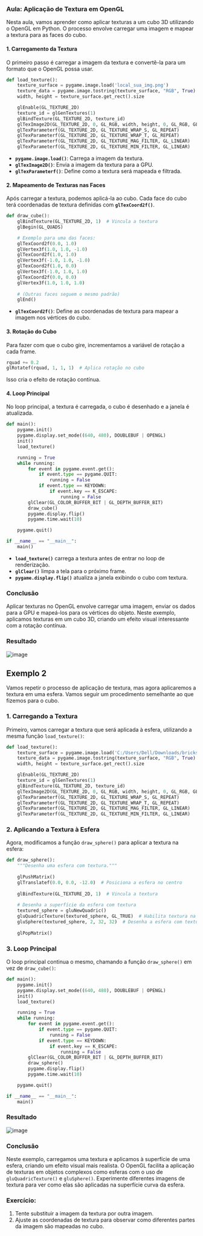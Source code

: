 ### Aula: Aplicação de Textura em OpenGL

Nesta aula, vamos aprender como aplicar texturas a um cubo 3D utilizando o OpenGL em Python. O processo envolve carregar uma imagem e mapear a textura para as faces do cubo.

#### 1. Carregamento da Textura
O primeiro passo é carregar a imagem da textura e convertê-la para um formato que o OpenGL possa usar.

```python
def load_texture():
    texture_surface = pygame.image.load('local_sua_img.png')
    texture_data = pygame.image.tostring(texture_surface, "RGB", True)
    width, height = texture_surface.get_rect().size

    glEnable(GL_TEXTURE_2D)
    texture_id = glGenTextures(1)
    glBindTexture(GL_TEXTURE_2D, texture_id)
    glTexImage2D(GL_TEXTURE_2D, 0, GL_RGB, width, height, 0, GL_RGB, GL_UNSIGNED_BYTE, texture_data)
    glTexParameterf(GL_TEXTURE_2D, GL_TEXTURE_WRAP_S, GL_REPEAT)
    glTexParameterf(GL_TEXTURE_2D, GL_TEXTURE_WRAP_T, GL_REPEAT)
    glTexParameterf(GL_TEXTURE_2D, GL_TEXTURE_MAG_FILTER, GL_LINEAR)
    glTexParameterf(GL_TEXTURE_2D, GL_TEXTURE_MIN_FILTER, GL_LINEAR)
```

- **`pygame.image.load()`**: Carrega a imagem da textura.
- **`glTexImage2D()`**: Envia a imagem da textura para a GPU.
- **`glTexParameterf()`**: Define como a textura será mapeada e filtrada.

#### 2. Mapeamento de Texturas nas Faces
Após carregar a textura, podemos aplicá-la ao cubo. Cada face do cubo terá coordenadas de textura definidas com **`glTexCoord2f()`**.

```python
def draw_cube():
    glBindTexture(GL_TEXTURE_2D, 1)  # Vincula a textura
    glBegin(GL_QUADS)

    # Exemplo para uma das faces:
    glTexCoord2f(0.0, 1.0)
    glVertex3f(1.0, 1.0, -1.0)
    glTexCoord2f(1.0, 1.0)
    glVertex3f(-1.0, 1.0, -1.0)
    glTexCoord2f(1.0, 0.0)
    glVertex3f(-1.0, 1.0, 1.0)
    glTexCoord2f(0.0, 0.0)
    glVertex3f(1.0, 1.0, 1.0)
    
    # (Outras faces seguem o mesmo padrão)
    glEnd()
```

- **`glTexCoord2f()`**: Define as coordenadas de textura para mapear a imagem nos vértices do cubo.

#### 3. Rotação do Cubo
Para fazer com que o cubo gire, incrementamos a variável de rotação a cada frame.

```python
rquad += 0.2
glRotatef(rquad, 1, 1, 1)  # Aplica rotação no cubo
```

Isso cria o efeito de rotação contínua.

#### 4. Loop Principal

No loop principal, a textura é carregada, o cubo é desenhado e a janela é atualizada.

```python
def main():
    pygame.init()
    pygame.display.set_mode((640, 480), DOUBLEBUF | OPENGL)
    init()
    load_texture()

    running = True
    while running:
        for event in pygame.event.get():
            if event.type == pygame.QUIT:
                running = False
            if event.type == KEYDOWN:
                if event.key == K_ESCAPE:
                    running = False
        glClear(GL_COLOR_BUFFER_BIT | GL_DEPTH_BUFFER_BIT)
        draw_cube()
        pygame.display.flip()
        pygame.time.wait(10)

    pygame.quit()

if __name__ == "__main__":
    main()
```

- **`load_texture()`** carrega a textura antes de entrar no loop de renderização.
- **`glClear()`** limpa a tela para o próximo frame.
- **`pygame.display.flip()`** atualiza a janela exibindo o cubo com textura.

### Conclusão

Aplicar texturas no OpenGL envolve carregar uma imagem, enviar os dados para a GPU e mapeá-los para os vértices do objeto. Neste exemplo, aplicamos texturas em um cubo 3D, criando um efeito visual interessante com a rotação contínua.

### Resultado
![image](https://github.com/user-attachments/assets/6262c023-c806-4bad-8ac8-edbf4f9a54ba)

## Exemplo 2

Vamos repetir o processo de aplicação de textura, mas agora aplicaremos a textura em uma esfera. Vamos seguir um procedimento semelhante ao que fizemos para o cubo.

### 1. Carregando a Textura

Primeiro, vamos carregar a textura que será aplicada à esfera, utilizando a mesma função `load_texture()`:

```python
def load_texture():
    texture_surface = pygame.image.load('C:/Users/Dell/Downloads/bricks2.jpg')
    texture_data = pygame.image.tostring(texture_surface, "RGB", True)
    width, height = texture_surface.get_rect().size

    glEnable(GL_TEXTURE_2D)
    texture_id = glGenTextures(1)
    glBindTexture(GL_TEXTURE_2D, texture_id)
    glTexImage2D(GL_TEXTURE_2D, 0, GL_RGB, width, height, 0, GL_RGB, GL_UNSIGNED_BYTE, texture_data)
    glTexParameterf(GL_TEXTURE_2D, GL_TEXTURE_WRAP_S, GL_REPEAT)
    glTexParameterf(GL_TEXTURE_2D, GL_TEXTURE_WRAP_T, GL_REPEAT)
    glTexParameterf(GL_TEXTURE_2D, GL_TEXTURE_MAG_FILTER, GL_LINEAR)
    glTexParameterf(GL_TEXTURE_2D, GL_TEXTURE_MIN_FILTER, GL_LINEAR)
```

### 2. Aplicando a Textura à Esfera

Agora, modificamos a função `draw_sphere()` para aplicar a textura na esfera:

```python
def draw_sphere():
    """Desenha uma esfera com textura."""
    
    glPushMatrix()
    glTranslatef(0.0, 0.0, -12.0)  # Posiciona a esfera no centro
    
    glBindTexture(GL_TEXTURE_2D, 1)  # Vincula a textura
    
    # Desenha a superfície da esfera com textura
    textured_sphere = gluNewQuadric()
    gluQuadricTexture(textured_sphere, GL_TRUE)  # Habilita textura na esfera
    gluSphere(textured_sphere, 2, 32, 32)  # Desenha a esfera com textura
    
    glPopMatrix()
```

### 3. Loop Principal

O loop principal continua o mesmo, chamando a função `draw_sphere()` em vez de `draw_cube()`:

```python
def main():
    pygame.init()
    pygame.display.set_mode((640, 480), DOUBLEBUF | OPENGL)
    init()
    load_texture()

    running = True
    while running:
        for event in pygame.event.get():
            if event.type == pygame.QUIT:
                running = False
            if event.type == KEYDOWN:
                if event.key == K_ESCAPE:
                    running = False
        glClear(GL_COLOR_BUFFER_BIT | GL_DEPTH_BUFFER_BIT)
        draw_sphere()
        pygame.display.flip()
        pygame.time.wait(10)

    pygame.quit()

if __name__ == "__main__":
    main()
```

### Resultado 
![image](https://github.com/user-attachments/assets/eb864315-a56d-48c5-9561-1334bdd7348d)

### Conclusão

Neste exemplo, carregamos uma textura e aplicamos à superfície de uma esfera, criando um efeito visual mais realista. O OpenGL facilita a aplicação de texturas em objetos complexos como esferas com o uso de `gluQuadricTexture()` e `gluSphere()`. Experimente diferentes imagens de textura para ver como elas são aplicadas na superfície curva da esfera.

### Exercício:

1. Tente substituir a imagem da textura por outra imagem.
2. Ajuste as coordenadas de textura para observar como diferentes partes da imagem são mapeadas no cubo.

